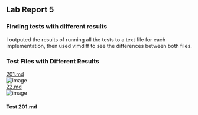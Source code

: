 ## Lab Report 5  
  
### Finding tests with different results  
I outputed the results of running all the tests to a text file for each implementation, then used vimdiff to see the differences between both files.  
### Test Files with Different Results  
[201.md](https://github.com/nidhidhamnani/markdown-parser/blob/main/test-files/201.md)  
![image](https://user-images.githubusercontent.com/92767729/171075260-a12443a6-7097-4260-9c40-89ece5e40d07.png)  
[22.md](https://github.com/nidhidhamnani/markdown-parser/blob/main/test-files/22.md)  
![image](https://user-images.githubusercontent.com/92767729/171075238-18e4cb29-2c9a-4a55-8b5c-d498c5b53008.png)  
  
#### Test 201.md  

